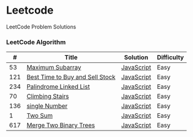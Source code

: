 # Leetcode
LeetCode Problem Solutions
### LeetCode Algorithm

| # | Title | Solution | Difficulty |
|---| ----- | -------- | ---------- |
|53|[Maximum Subarray    ](https://leetcode.com/problems/maximum-subarray/) | [JavaScript](https://github.com/ThatDudeAlex/Leetcode/blob/master/Algorithm/%2355-%20Maximum%20Subarray.js)|Easy|
|121|[Best Time to Buy and Sell Stock ](https://leetcode.com/problems/best-time-to-buy-and-sell-stock/) | [JavaScript](https://github.com/ThatDudeAlex/Leetcode/blob/master/Algorithm/%23121-%20Best%20Time%20to%20Buy%20and%20Sell%20Stock.js)|Easy|
|234|[Palindrome Linked List](https://leetcode.com/problems/palindrome-linked-list/) | [JavaScript](https://github.com/ThatDudeAlex/Leetcode/blob/master/Algorithm/%23234-%20Palindrome%20Linked%20List.js)|Easy|
|70|[Climbing Stairs](https://leetcode.com/problems/climbing-stairs/) | [JavaScript](https://github.com/ThatDudeAlex/Leetcode/blob/master/Algorithm/%2370-%20Climbing%20Stairs.js)|Easy|
|136|[single Number](https://leetcode.com/problems/single-number/) | [JavaScript](https://github.com/ThatDudeAlex/Leetcode/blob/master/Algorithm/%23136-%20Single%20Number.js)|Easy|
|1|[Two Sum](https://leetcode.com/problems/two-sum/) | [JavaScript](https://github.com/ThatDudeAlex/Leetcode/blob/master/Algorithm/%231-%20Two%20Sum.js)|Easy|
|617|[Merge Two Binary Trees](https://leetcode.com/problems/merge-two-binary-trees/) | [JavaScript](https://github.com/ThatDudeAlex/Leetcode/blob/master/Algorithm/%23617-%20Merge%20Two%20Binary%20Trees.js)|Easy|
